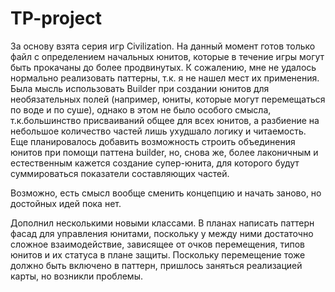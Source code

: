 # TP-project
За основу взята серия игр Civilization. На данный момент готов только файл с определением начальных юнитов,
которые в течение игры могут быть прокачаны до более продвинутых. К сожалению, мне не удалось нормально реализовать паттерны,
т.к. я не нашел мест их применения. Была мысль использовать Builder при создании юнитов для необязательных полей (например, юниты, которые 
могут перемещаться по воде и по суше), однако в этом не было особого смысла, т.к.большинство присваиваний общее для всех юнитов,
а разбиение на небольшое количество частей лишь ухудшало логику и читаемость. Еще планировалось добавить возможность строить
объединения юнитов при помощи паттена builder, но, снова же, более лаконичным и естественным кажется создание супер-юнита,
для которого будут суммироваться показатели составляющих частей.

Возможно, есть смысл вообще сменить концепцию и начать заново, но достойных идей пока нет.


Дополнил несколькими новыми классами. В планах написать паттерн фасад для управления юнитами, поскольку у между ними достаточно сложное взаимодействие, зависящее от очков перемещения, типов юнитов и их статуса в плане защиты. Поскольку перемещение тоже должно быть включено в паттерн, пришлось заняться реализацией карты, но возникли проблемы. 
